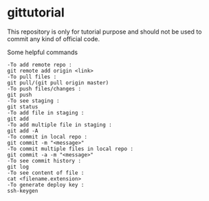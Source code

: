 # gittutorial
This repository is only for tutorial purpose and should not be used to commit any kind of official code.

Some helpful commands 
```
-To add remote repo :
git remote add origin <link>
-To pull files :
git pull/(git pull origin master)
-To push files/changes :
git push
-To see staging :
git status
-To add file in staging :
git add
-To add multiple file in staging :
git add -A
-To commit in local repo :
git commit -m "<message>"
-To commit multiple files in local repo :
git commit -a -m "<message>"
-To see commit history :
git log
-To see content of file :
cat <filename.extension>
-To generate deploy key :
ssh-keygen
```
